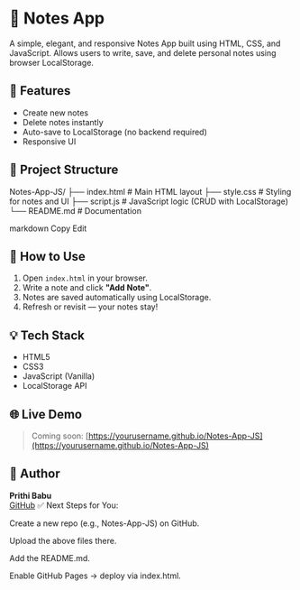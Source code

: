 # 📝 Notes App

A simple, elegant, and responsive Notes App built using HTML, CSS, and JavaScript. Allows users to write, save, and delete personal notes using browser LocalStorage.

## 🚀 Features

- Create new notes
- Delete notes instantly
- Auto-save to LocalStorage (no backend required)
- Responsive UI

## 📂 Project Structure

Notes-App-JS/
├── index.html # Main HTML layout
├── style.css # Styling for notes and UI
├── script.js # JavaScript logic (CRUD with LocalStorage)
└── README.md # Documentation

markdown
Copy
Edit

## 🔧 How to Use

1. Open `index.html` in your browser.
2. Write a note and click **"Add Note"**.
3. Notes are saved automatically using LocalStorage.
4. Refresh or revisit — your notes stay!

## 💡 Tech Stack

- HTML5
- CSS3
- JavaScript (Vanilla)
- LocalStorage API

## 🌐 Live Demo

> Coming soon: [https://yourusername.github.io/Notes-App-JS](https://yourusername.github.io/Notes-App-JS)
## 👤 Author

**Prithi Babu**  
[GitHub](https://github.com/prithi2004)
✅ Next Steps for You:

Create a new repo (e.g., Notes-App-JS) on GitHub.

Upload the above files there.

Add the README.md.

Enable GitHub Pages → deploy via index.html.
